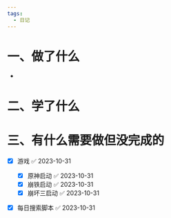 ```yaml
---
tags:
  - 日记
---
```



# 一、做了什么

- 


# 二、学了什么




# 三、有什么需要做但没完成的
- [x] 游戏 ✅ 2023-10-31
	- [x] 原神启动 ✅ 2023-10-31
	- [x] 崩铁启动 ✅ 2023-10-31
	- [x] 崩坏三启动 ✅ 2023-10-31
- [x] 每日搜索脚本 ✅ 2023-10-31

